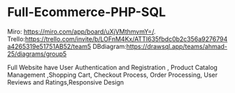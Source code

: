 # Full-Ecommerce-PHP-SQL
Miro: https://miro.com/app/board/uXjVMthmvmY=/.
Trello:https://trello.com/invite/b/LOFnM4Kx/ATTI635fbdc0b2c356a9276794a4265319e51751AB52/team5
DBdiagram:https://drawsql.app/teams/ahmad-25/diagrams/group5

Full Website have User Authentication and Registration , Product Catalog Management ,Shopping Cart, Checkout Process, Order Processing, User Reviews and Ratings,Responsive Design
